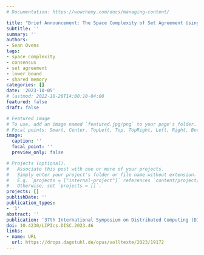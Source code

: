 ```yaml
---
# Documentation: https://wowchemy.com/docs/managing-content/

title: "Brief Announcement: The Space Complexity of Set Agreement Using Swap"
subtitle: ''
summary: ''
authors:
- Sean Ovens
tags:
- space complexity
- consensus
- set agreement
- lower bound
- shared memory
categories: []
date: '2023-10-05'
# lastmod: 2022-10-28T14:00:10-04:00
featured: false
draft: false

# Featured image
# To use, add an image named `featured.jpg/png` to your page's folder.
# Focal points: Smart, Center, TopLeft, Top, TopRight, Left, Right, BottomLeft, Bottom, BottomRight.
image:
  caption: ''
  focal_point: ''
  preview_only: false

# Projects (optional).
#   Associate this post with one or more of your projects.
#   Simply enter your project's folder or file name without extension.
#   E.g. `projects = ["internal-project"]` references `content/project/deep-learning/index.md`.
#   Otherwise, set `projects = []`.
projects: []
publishDate: ''
publication_types:
- '1'
abstract: ''
publication: '37th International Symposium on Distributed Computing (DISC 2023)'
doi: 10.4230/LIPIcs.DISC.2023.46
links:
- name: URL
  url: https://drops.dagstuhl.de/opus/volltexte/2023/19172
---
```

